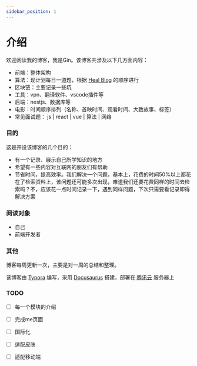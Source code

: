 ```yaml
---
sidebar_position: 1
---
```


# 介绍

欢迎阅读我的博客，我是Gin。该博客共涉及以下几方面内容：

- 前端：整体架构
- 算法：现计划每日一道题，根据 [Heal Blog](https://2heal1.github.io/) 的顺序进行
- 区块链：主要记录一些坑
- 工具：vpn、翻译软件、vscode插件等
- 后端：nestjs、数据库等
- 电影：时间顺序排列（名称、首映时间、观看时间、大致故事、标签）
- 常见面试题： js | react | vue | 算法 | 网络

### 目的

这是开设该博客的几个目的：

- 有一个记录、展示自己所学知识的地方
- 希望有一些内容对互联网的朋友们有帮助
- 节省时间，提高效率。我们解决一个问题，基本上，花费的时间50%以上都花在了检索资料上，该问题还可能多次出现，难道我们还要花费同样的时间去检索吗？不，应该花一点时间记录一下，遇到同样问题，下次只需要看记录即得解决方案

### 阅读对象

- 自己
- 前端开发者

### 其他

博客每周更新一次，主要是对一周的总结和整理。

该博客由 [Typora](https://typora.io/) 编写，采用 [Docusaurus](https://docusaurus.io/) 搭建，部署在 [腾讯云](https://cloud.tencent.com/) 服务器上

### TODO

- [ ] 每一个模块的介绍
- [ ] 完成me页面
- [ ] 国际化
- [ ] 适配皮肤
- [ ] 适配移动端

